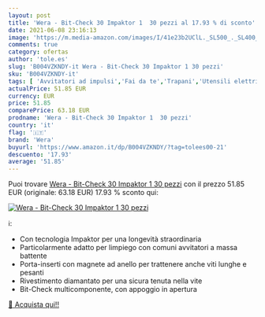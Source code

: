 ```yaml
---
layout: post
title: 'Wera - Bit-Check 30 Impaktor 1  30 pezzi al 17.93 % di sconto'
date: 2021-06-08 23:16:13
image: 'https://m.media-amazon.com/images/I/41e23b2UClL._SL500_._SL400_.jpg'
comments: true
category: ofertas
author: 'tole.es'
slug: 'B004VZKNDY-it Wera - Bit-Check 30 Impaktor 1 30 pezzi'
sku: 'B004VZKNDY-it'
tags: [ 'Avvitatori ad impulsi','Fai da te','Trapani','Utensili elettrici','Utensili elettrici e a mano','wera', ]
actualPrice: 51.85 EUR
currency: EUR
price: 51.85
comparePrice: 63.18 EUR
prodname: 'Wera - Bit-Check 30 Impaktor 1  30 pezzi'
country: 'it'
flag: '🇮🇹'
brand: 'Wera'
buyurl: 'https://www.amazon.it/dp/B004VZKNDY/?tag=tolees00-21'
descuento: '17.93'
average: '51.85'
---
```


Puoi trovare [Wera - Bit-Check 30 Impaktor 1  30 pezzi](https://www.amazon.it/dp/B004VZKNDY/?tag=tolees00-21) con il prezzo 51.85 EUR (originale: 63.18 EUR) 17.93 % sconto qui:

[![Wera - Bit-Check 30 Impaktor 1  30 pezzi](https://m.media-amazon.com/images/I/41e23b2UClL._SL500_._SL400_.jpg)](https://www.amazon.it/dp/B004VZKNDY/?tag=tolees00-21)

ℹ️:

- Con tecnologia Impaktor per una longevità straordinaria
- Particolarmente adatto per limpiego con comuni avvitatori a massa battente
- Porta-inserti con magnete ad anello per trattenere anche viti lunghe e pesanti
- Rivestimento diamantato per una sicura tenuta nella vite
- Bit-Check multicomponente, con appoggio in apertura

[🛒 Acquista qui!!](https://www.amazon.it/dp/B004VZKNDY/?tag=tolees00-21)
